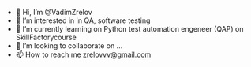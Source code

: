 - 👋 Hi, I’m @VadimZrelov
- 👀 I’m interested in in QA, software testing
- 🌱 I’m currently learning on Python test automation engeneer (QAP) on SkillFactorycourse
- 💞️ I’m looking to collaborate on ...
- 📫 How to reach me zrelovvv@gmail.com

<!---
VadimZrelov/VadimZrelov is a ✨ special ✨ repository because its `README.md` (this file) appears on your GitHub profile.
You can click the Preview link to take a look at your changes.
--->
